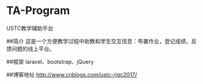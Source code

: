 # TA-Program
USTC教学辅助平台

##简介
这是一个方便教学过程中助教和学生交互信息：布置作业，登记成绩，反馈问题的线上平台。

##框架
laravel、bootstrap、jQuery

##博客地址
http://www.cnblogs.com/ustc-rjgc2017/
